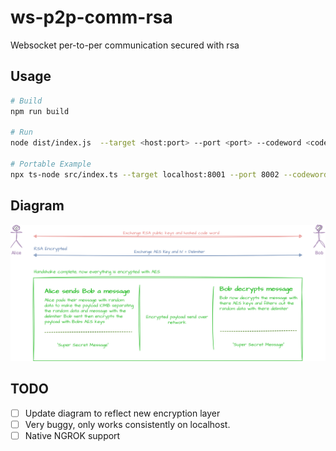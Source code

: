 # ws-p2p-comm-rsa

Websocket per-to-per communication secured with rsa 

## Usage

```sh
# Build
npm run build

# Run
node dist/index.js  --target <host:port> --port <port> --codeword <codeword>

# Portable Example
npx ts-node src/index.ts --target localhost:8001 --port 8002 --codeword brownFox
```

## Diagram

![](./protocol.diagram.png)


## TODO

- [ ] Update diagram to reflect new encryption layer
- [ ] Very buggy, only works consistently on localhost.
- [ ] Native NGROK support
